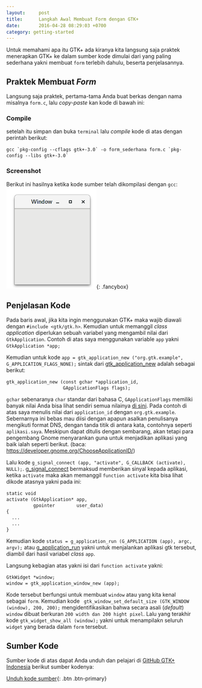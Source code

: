 ```yaml
---
layout:     post
title:      Langkah Awal Membuat Form dengan GTK+
date:       2016-04-28 08:29:03 +0700 
category: getting-started
---
```


Untuk memahami apa itu GTK+ ada kiranya kita langsung saja praktek menerapkan GTK+ ke dalam sumber kode dimulai dari yang paling sederhana yakni membuat `form` terlebih dahulu, beserta penjelasannya.

## Praktek Membuat _Form_

Langsung saja praktek, pertama-tama Anda buat berkas dengan nama misalnya `form.c`, lalu _copy-paste_ kan kode di bawah ini:

<script src="https://gist.github.com/aliterm/ce663549b880c492d93aa11f47847f3e.js"></script>

### Compile

setelah itu simpan dan buka `terminal` lalu _compile_ kode di atas dengan perintah berikut:

```
gcc `pkg-config --cflags gtk+-3.0` -o form_sederhana form.c `pkg-config --libs gtk+-3.0`
```

### Screenshot

Berikut ini hasilnya ketika kode sumber telah dikompilasi dengan `gcc`:
[![alt Form](/images/form_sederhana.png "Form Sederhana dengan GTK+")](/images/form_sederhana.png){: .fancybox}

## Penjelasan Kode

Pada baris awal, jika kita ingin menggunakan GTK+ maka wajib diawali dengan `#include <gtk/gtk.h>`. Kemudian untuk memanggil _class application_ diperlukan sebuah variabel yang mengambil nilai dari `GtkApplication`. Contoh di atas saya menggunakan variable `app` yakni `GtkApplication *app;`

Kemudian untuk kode `app = gtk_application_new ("org.gtk.example", G_APPLICATION_FLAGS_NONE);` sintak dari [gtk_application_new](https://developer.gnome.org/gtk3/stable/GtkApplication.html#gtk-application-new) adalah sebagai berikut:

```
gtk_application_new (const gchar *application_id,
                     GApplicationFlags flags);
``` 

`gchar` sebenaranya `char` standar dari bahasa C, `GApplicationFlags` memiliki banyak nilai Anda bisa lihat sendiri semua nilainya [di sini](https://developer.gnome.org/gio/unstable/GApplication.html#GApplicationFlags). Pada contoh di atas saya menulis nilai dari `application_id` dengan `org.gtk.example`. Sebernarnya ini bebas mau diisi dengan apapun asalkan penulisanya mengikuti format DNS, dengan tanda titik di antara kata, contohnya seperti `aplikasi.saya`. Meskipun dapat ditulis dengan sembarang, akan tetapi para pengembang Gnome menyarankan guna untuk menjadikan aplikasi yang baik ialah seperti berikut. (baca: <https://developer.gnome.org/ChooseApplicationID/>)

Lalu kode `g_signal_connect (app, "activate", G_CALLBACK (activate), NULL);`. [g_signal_connect](https://developer.gnome.org/gobject/stable/gobject-Signals.html#g-signal-connect) bermaksud memberikan sinyal kepada aplikasi, ketika `activate` maka akan memanggil `function activate` kita bisa lihat dikode atasnya yakni pada ini:

```
static void
activate (GtkApplication* app,
          gpointer        user_data)
{
  ...
  ...
}
```

Kemudian kode `status = g_application_run (G_APPLICATION (app), argc, argv);` atau [g_application_run](https://developer.gnome.org/gio/stable/GApplication.html#g-application-run) yakni untuk menjalankan aplikasi gtk tersebut, diambil dari hasil variabel _class_ `app`.

Langsung kebagian atas yakni isi dari `function activate` yakni:

```
GtkWidget *window;
window = gtk_application_window_new (app);
```

Kode tersebut berfungsi untuk membuat `window` atau yang kita kenal sebagai `form`. Kemudian kode ` gtk_window_set_default_size (GTK_WINDOW (window), 200, 200);` mengidentifikasikan bahwa secara asali (_default_) `window` dibuat berkuran `200 width dan 200 hight pixel`. Lalu yang terakhir kode `gtk_widget_show_all (window);` yakni untuk menampilakn seluruh `widget` yang berada dalam `form` tersebut.

## Sumber Kode

Sumber kode di atas dapat Anda unduh dan pelajari di [GitHub GTK+ Indonesia](https://github.com/gtkplus) berikut sumber kodenya:

[Unduh kode sumber](https://github.com/gtkplus/examples/blob/master/membuat%20form/form.c){: .btn .btn-primary}